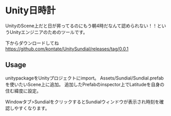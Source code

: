 # Unity日時計
UnityのScene上だと日が昇ってるのにもう朝4時だなんて認められない！！というUnityエンジニアのためのツールです。

下からダウンロードしてね
https://github.com/kontate/UnitySundial/releases/tag/0.0.1

## Usage
unitypackageをUnityプロジェクトにimport。
Assets/Sundial/Sundial.prefabを使いたいScene上に追加。
追加したPrefabのinspector上でLatitudeを自身の住む緯度に設定。

Windowタブ>SundialをクリックするとSundialウィンドウが表示され時刻を確認しやすくなります。
